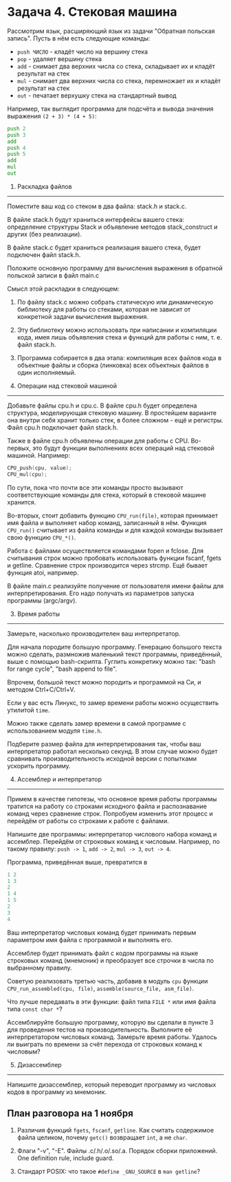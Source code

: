 Задача 4. Стековая машина
=========================

Рассмотрим язык, расширяющий язык из задачи "Обратная польская запись".
Пусть в нём есть следующие команды:

- `push ЧИСЛО` - кладёт число на вершину стека
- `pop` - удаляет вершину стека
- `add` - снимает два верхних числа со стека, складывает их и кладёт результат на стек
- `mul` - снимает два верхних числа со стека, перемножает их и кладёт результат на стек
- `out` - печатает верхушку стека на стандартный вывод

Например, так выглядит программа для подсчёта и вывода значения выражения `(2 + 3) * (4 + 5)`:

```asm
push 2
push 3
add
push 4
push 5
add
mul
out
```


1. Раскладка файлов
-------------------

Поместите ваш код со стеком в два файла: stack.h и stack.c.

В файле stack.h будут храниться интерфейсы вашего стека: определение структуры Stack и объявление методов stack_construct и других (без реализации).

В файле stack.c будет храниться реализация вашего стека, будет подключен файл stack.h.

Положите основную программу для вычисления выражения в обратной польской записи в файл main.c

Смысл этой раскладки в следующем:

1. По файлу stack.c можно собрать статическую или динамическую библиотеку для работы со стеками, которая не зависит от конкретной задачи вычисления выражения.

2. Эту библиотеку можно использовать при написании и компиляции кода, имея лишь объявления стека и функций для работы с ним, т. е. файл stack.h.

3. Программа собирается в два этапа: компиляция всех файлов кода в объектные файлы и сборка (линковка) всех объектных файлов в один исполняемый.



2. Операции над стековой машиной
--------------------------------

Добавьте файлы cpu.h и cpu.c. В файле cpu.h будет определена структура, моделирующая стековую машину. В простейшем варианте она внутри себя хранит только стек, в более сложном - ещё и регистры. Файл cpu.h подключает файл stack.h.

Также в файле cpu.h объявлены операции для работы с CPU. Во-первых, это будут функции выполнениях всех операций над стековой машиной. Например:
```c
CPU_push(cpu, value);
CPU_mul(cpu);
```

По сути, пока что почти все эти команды просто вызывают соответствующие команды для стека, который в стековой машине хранится.

Во-вторых, стоит добавить функцию `CPU_run(file)`, которая принимает имя файла и выполняет набор команд, записанный в нём. Функция `CPU_run()` считывает из файла команды и для каждой команды вызывает свою функцию `CPU_*()`.

Работа с файлами осуществляется командами fopen и fclose. Для считывания строк можно пробовать использовать функции fscanf, fgets и getline. Сравнение строк производится через strcmp. Ещё бывает функция atoi, например.

В файле main.c реализуйте получение от пользователя имени файлы для интерпретирования. Его надо получать из параметров запуска программы (argc/argv).



3. Время работы
---------------

Замерьте, насколько производителен ваш интерпретатор.

Для начала породите большую программу. Генерацию большого текста можно сделать, размножив маленький текст программы, приведённый, выше с помощью bash-скрипта. Гуглить конкретику можно так: "bash for range cycle", "bash append to file".

Впрочем, большой текст можно породить и программой на Си, и методом Ctrl+C/Ctrl+V.

Если у вас есть Линукс, то замер времени работы можно осуществить утилитой `time`.

Можно также сделать замер времени в самой программе с использованием модуля `time.h`.

Подберите размер файла для интерпретирования так, чтобы ваш интерпретатор работал несколько секунд. В этом случае можно будет сравнивать производительность исходной версии с попытками ускорить программу.



4. Ассемблер и интерпретатор
----------------------------

Примем в качестве гипотезы, что основное время работы программы тратится на работу со строками исходного файла и распознавание команд через сравнение строк. Попробуем изменить этот процесс и перейдём от работы со строками к работе с файлами.

Напишите две программы: интерпретатор числового набора команд и ассемблер. 
Перейдём от строковых команд к числовым. Например, по такому правилу: `push -> 1`, `add -> 2`, `mul -> 3`, `out -> 4`.

Программа, приведённая выше, превратится в 
```python
1 2
1 3
2
1 4
1 5
2
3
4
```

Ваш интерпретатор числовых команд будет принимать первым параметром имя файла с программой и выполнять его.

Ассемблер будет принимать файл с кодом программы на языке строковых команд (мнемоник) и преобразует все строчки в числа по выбранному правилу.

Советую реализовать третью часть, добавив в модуль `cpu` функции `CPU_run_assembled(cpu, file)`, `assemble(source_file, asm_file)`.

Что лучше передавать в эти функции: файл типа `FILE *` или имя файла типа `const char *`?

Ассемблируйте большую программу, которую вы сделали в пункте 3 для проведения тестов на производительность. Выполните её интерпретатором числовых команд. Замерьте время работы. Удалось ли выиграть по времени за счёт перехода от строковых команд к числовым?



5. Дизассемблер
---------------

Напишите дизассемблер, который переводит программу из числовых кодов в программу из мнемоник.



План разговора на 1 ноября
--------------------------

1. Различия функций `fgets`, `fscanf`, `getline`. Как считать содержимое файла целиком, почему `getc()` возвращает `int`, а не `char`. 

2. Флаги "-v", "-E". Файлы .c/.h/.o/.so/.a. Порядок сборки приложений. One definition rule, include guard.

3. Стандарт POSIX: что такое `#define _GNU_SOURCE` в `man getline`?